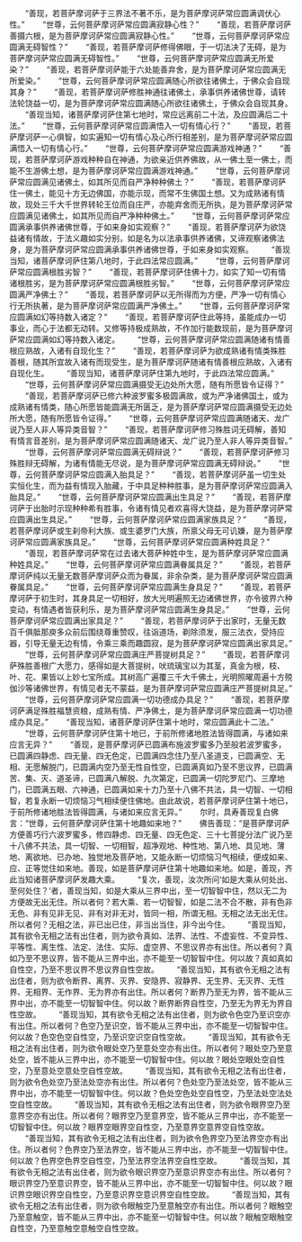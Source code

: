 <!-- { "loadSidebar": true } -->
　　“善现，若菩萨摩诃萨于三界法不著不乐，是为菩萨摩诃萨常应圆满调伏心性。”
　　“世尊，云何菩萨摩诃萨常应圆满寂静心性？”
　　“善现，若菩萨摩诃萨善摄六根，是为菩萨摩诃萨常应圆满寂静心性。”
　　“世尊，云何菩萨摩诃萨常应圆满无碍智性？”
　　“善现，若菩萨摩诃萨修得佛眼，于一切法决了无碍，是为菩萨摩诃萨常应圆满无碍智性。”
　　“世尊，云何菩萨摩诃萨常应圆满无所爱染？”
　　“善现，若菩萨摩诃萨能于六处能善弃舍，是为菩萨摩诃萨常应圆满无所爱染。”
　　“世尊，云何菩萨摩诃萨常应圆满随心所欲往诸佛土，于佛众会自现其身？”
　　“善现，若菩萨摩诃萨修胜神通往诸佛土，承事供养诸佛世尊，请转法轮饶益一切，是为菩萨摩诃萨常应圆满随心所欲往诸佛土，于佛众会自现其身。
　　“善现当知，诸菩萨摩诃萨住第七地时，常应远离前二十法，及应圆满后二十法。”
　　“世尊，云何菩萨摩诃萨常应圆满悟入一切有情心行？”
　　“善现，若菩萨摩诃萨一心俱智，如实遍知一切有情心及心所行相差别，是为菩萨摩诃萨常应圆满悟入一切有情心行。”
　　“世尊，云何菩萨摩诃萨常应圆满游戏神通？”
　　“善现，若菩萨摩诃萨游戏种种自在神通，为欲亲近供养佛故，从一佛土至一佛土，而能不生游佛土想，是为菩萨摩诃萨常应圆满游戏神通。”
　　“世尊，云何菩萨摩诃萨常应圆满见诸佛土，如其所见而自严净种种佛土？”
　　“善现，若菩萨摩诃萨住一佛土，能见十方无边佛国，亦能示现，而常不生佛国土想。又为成熟诸有情故，现处三千大千世界转轮王位而自庄严，亦能弃舍而无所执，是为菩萨摩诃萨常应圆满见诸佛土，如其所见而自严净种种佛土。”
　　“世尊，云何菩萨摩诃萨常应圆满承事供养诸佛世尊，于如来身如实观察？”
　　“善现，若菩萨摩诃萨为欲饶益诸有情故，于法义趣如实分别，如是名为以法承事供养诸佛，又谛观察诸佛法身，是为菩萨摩诃萨常应圆满承事供养诸佛世尊，于如来身如实观察。
　　“善现当知，诸菩萨摩诃萨住第八地时，于此四法常应圆满。”
　　“世尊，云何菩萨摩诃萨常应圆满根胜劣智？”
　　“善现，若菩萨摩诃萨住佛十力，如实了知一切有情诸根胜劣，是为菩萨摩诃萨常应圆满根胜劣智。”
　　“世尊，云何菩萨摩诃萨常应圆满严净佛土？”
　　“善现，若菩萨摩诃萨以无所得而为方便，严净一切有情心行无所执著，是为菩萨摩诃萨常应圆满严净佛土。”
　　“世尊，云何菩萨摩诃萨常应圆满如幻等持数入诸定？”
　　“善现，若菩萨摩诃萨住此等持，虽能成办一切事业，而心于法都无动转。又修等持极成熟故，不作加行能数现前，是为菩萨摩诃萨常应圆满如幻等持数入诸定。
　　“世尊，云何菩萨摩诃萨常应圆满随诸有情善根应熟故，入诸有自现化生？”
　　“善现，若菩萨摩诃萨为欲成熟诸有情类殊胜善根，随其所宜故入诸有而现受生，是为菩萨摩诃萨随诸有情善根应熟故，入诸有自现化生。
　　“善现当知，诸菩萨摩诃萨住第九地时，于此四法常应圆满。”
　　“世尊，云何菩萨摩诃萨常应圆满摄受无边处所大愿，随有所愿皆令证得？”
　　“善现，若菩萨摩诃萨已修六种波罗蜜多极圆满故，或为严净诸佛国土，或为成熟诸有情类，随心所愿皆能圆满无所匮乏，是为菩萨摩诃萨常应圆满摄受无边处所大愿，随有所愿皆令证得。”
　　“世尊，云何菩萨摩诃萨常应圆满随诸天、龙广说乃至人非人等异类音智？”
　　“善现，若菩萨摩诃萨修习殊胜词无碍解，善知有情言音差别，是为菩萨摩诃萨常应圆满随诸天、龙广说乃至人非人等异类音智。”
　　“世尊，云何菩萨摩诃萨常应圆满无碍辩说？”
　　“善现，若菩萨摩诃萨修习殊胜辩无碍解，为诸有情能无尽说，是为菩萨摩诃萨常应圆满无碍辩说。”
　　“世尊，云何菩萨摩诃萨常应圆满入胎具足？”
　　“善现，若菩萨摩诃萨虽一切生处实恒化生，而为益有情现入胎藏，于中具足种种胜事，是为菩萨摩诃萨常应圆满入胎具足。”
　　“世尊，云何菩萨摩诃萨常应圆满出生具足？”
　　“善现，若菩萨摩诃萨于出胎时示现种种希有胜事，令诸有情见者欢喜得大饶益，是为菩萨摩诃萨常应圆满出生具足。”
　　“世尊，云何菩萨摩诃萨常应圆满家族具足？”
　　“善现，若菩萨摩诃萨或生刹帝利大族、或生婆罗门大族，所禀父母无可讥嫌，是为菩萨摩诃萨常应圆满家族具足。”
　　“世尊，云何菩萨摩诃萨常应圆满种姓具足？”
　　“善现，若菩萨摩诃萨常在过去诸大菩萨种姓中生，是为菩萨摩诃萨常应圆满种姓具足。”
　　“世尊，云何菩萨摩诃萨常应圆满眷属具足？”
　　“善现，若菩萨摩诃萨纯以无量无数菩萨摩诃萨众而为眷属，非余杂类，是为菩萨摩诃萨常应圆满眷属具足。”
　　“世尊，云何菩萨摩诃萨常应圆满生身具足？”
　　“善现，若菩萨摩诃萨于初生时，其身具足一切相好，放大光明遍照无边诸佛世界，亦令彼界六种变动，有情遇者皆获利乐，是为菩萨摩诃萨常应圆满生身具足。”
　　“世尊，云何菩萨摩诃萨常应圆满出家具足？”
　　“善现，若菩萨摩诃萨于出家时，无量无数百千俱胝那庾多众前后围绕尊重赞叹，往诣道场，剃除须发，服三法衣，受持应器，引导无量无边有情，令乘三乘而趣圆寂，是为菩萨摩诃萨常应圆满出家具足。”
　　“世尊，云何菩萨摩诃萨常应圆满庄严菩提树具足？”
　　“善现，若菩萨摩诃萨殊胜善根广大愿力，感得如是大菩提树，吠琉璃宝以为其茎，真金为根，枝、叶、花、果皆以上妙七宝所成。其树高广遍覆三千大千佛土，光明照曜周遍十方殑伽沙等诸佛世界，有情见者无不蒙益，是为菩萨摩诃萨常应圆满庄严菩提树具足。”
　　“世尊，云何菩萨摩诃萨常应圆满一切功德成办具足？”
　　“善现，若菩萨摩诃萨满足殊胜福慧资粮，成熟有情、严净佛土，是为菩萨摩诃萨常应圆满一切功德成办具足。”
　　“善现当知，诸菩萨摩诃萨住第十地时，常应圆满此十二法。”
　　“世尊，云何菩萨摩诃萨住第十地已，于前所修诸地胜法皆得圆满，与诸如来应言无异？”
　　“善现，是菩萨摩诃萨已圆满布施波罗蜜多乃至般若波罗蜜多，已圆满四静虑、四无量、四无色定，已圆满四念住乃至八圣道支，已圆满空、无相、无愿解脱门，已圆满内空乃至无性自性空，已圆满真如乃至不思议界，已圆满苦、集、灭、道圣谛，已圆满八解脱、九次第定，已圆满一切陀罗尼门、三摩地门，已圆满五眼、六神通，已圆满如来十力乃至十八佛不共法，具一切智、一切相智，若复永断一切烦恼习气相续便住佛地。由此故说，若菩萨摩诃萨住第十地已，于前所修诸地胜法皆得圆满，与诸如来应言无异。”
　　尔时，具寿善现复白佛言：“世尊，云何菩萨摩诃萨住第十地趣如来地？”
　　佛告善现：“是菩萨摩诃萨方便善巧行六波罗蜜多，修四静虑、四无量、四无色定、三十七菩提分法广说乃至十八佛不共法，具一切智、一切相智，超净观地、种性地、第八地、具见地、薄地、离欲地、已办地、独觉地及菩萨地，又能永断一切烦恼习气相续，便成如来、应、正等觉住如来地。善现，如是菩萨摩诃萨住第十地趣如来地。如是，善现，齐此当知诸菩萨摩诃萨发趣大乘。
　　“复次，善现，汝次所问‘如是大乘从何处出、至何处住？’者，善现当知，如是大乘从三界中出，至一切智智中住，然以无二为方便故无出无住。所以者何？若大乘、若一切智智，如是二法不合不散，非有色非无色、非有见非无见、非有对非无对，皆同一相，所谓无相。无相之法无出无住。所以者何？无相之法，非已出已住，非当出当住，非今出今住。
　　“善现当知，其有欲令无相之法有出住者，则为欲令真如、法界、法性、不虚妄性、不变异性、平等性、离生性、法定、法住、实际、虚空界、不思议界亦有出住。所以者何？真如乃至不思议界，皆不能从三界中出，亦不能至一切智智中住。何以故？真如真如自性空，乃至不思议界不思议界自性空故。
　　“善现当知，其有欲令无相之法有出住者，则为欲令断界、离界、灭界、安隐界、寂静界、无生界、无灭界、无性界、无相界、无作界、无为界亦有出住。所以者何？断界乃至无为界，皆不能从三界中出，亦不能至一切智智中住。何以故？断界断界自性空，乃至无为界无为界自性空故。
　　“善现当知，其有欲令无相之法有出住者，则为欲令色空乃至识空亦有出住。所以者何？色空乃至识空，皆不能从三界中出，亦不能至一切智智中住。何以故？色空色空自性空，乃至识空识空自性空故。
　　“善现当知，其有欲令无相之法有出住者，则为欲令眼处空乃至意处空亦有出住。所以者何？眼处空乃至意处空，皆不能从三界中出，亦不能至一切智智中住。何以故？眼处空眼处空自性空，乃至意处空意处空自性空故。
　　“善现当知，其有欲令无相之法有出住者，则为欲令色处空乃至法处空亦有出住。所以者何？色处空乃至法处空，皆不能从三界中出，亦不能至一切智智中住。何以故？色处空色处空自性空，乃至法处空法处空自性空故。
　　“善现当知，其有欲令无相之法有出住者，则为欲令眼界空乃至意界空亦有出住。所以者何？眼界空乃至意界空，皆不能从三界中出，亦不能至一切智智中住。何以故？眼界空眼界空自性空，乃至意界空意界空自性空故。
　　“善现当知，其有欲令无相之法有出住者，则为欲令色界空乃至法界空亦有出住。所以者何？色界空乃至法界空，皆不能从三界中出，亦不能至一切智智中住。何以故？色界空色界空自性空，乃至法界空法界空自性空故。
　　“善现当知，其有欲令无相之法有出住者，则为欲令眼识界空乃至意识界空亦有出住。所以者何？眼识界空乃至意识界空，皆不能从三界中出，亦不能至一切智智中住。何以故？眼识界空眼识界空自性空，乃至意识界空意识界空自性空故。
　　“善现当知，其有欲令无相之法有出住者，则为欲令眼触空乃至意触空亦有出住。所以者何？眼触空乃至意触空，皆不能从三界中出，亦不能至一切智智中住。何以故？眼触空眼触空自性空，乃至意触空意触空自性空故。
